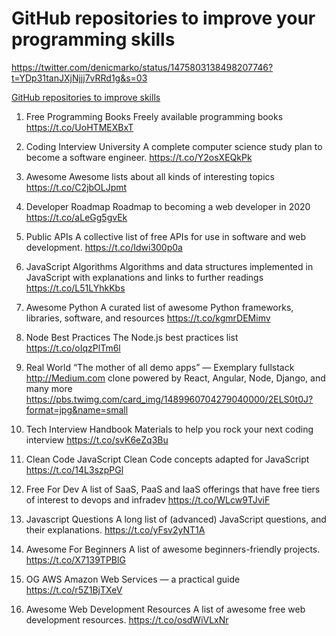 # GitHub repositories to improve your programming skills

https://twitter.com/denicmarko/status/1475803138498207746?t=YDp31tanJXjNjjj7vRRd1g&s=03

[GitHub repositories to improve skills](https://markodenic.com/github-repositories/)

1. Free Programming Books
Freely available programming books
https://t.co/UoHTMEXBxT

2. Coding Interview University
A complete computer science study plan to become a software engineer.
https://t.co/Y2osXEQkPk

3. Awesome
Awesome lists about all kinds of interesting topics
https://t.co/C2jbOLJpmt

4. Developer Roadmap
Roadmap to becoming a web developer in 2020
https://t.co/aLeGg5gvEk

5. Public APIs
A collective list of free APIs for use in software and web development.
https://t.co/Idwi300p0a

6. JavaScript Algorithms
Algorithms and data structures implemented in JavaScript with explanations and links to further readings
https://t.co/L51LYhkKbs

7. Awesome Python
A curated list of awesome Python frameworks, libraries, software, and resources
https://t.co/kgmrDEMimv

8. Node Best Practices
The Node.js best practices list
https://t.co/oIqzPlTm6l

9. Real World
“The mother of all demo apps” — Exemplary fullstack http://Medium.com clone powered by React, Angular, Node, Django, and many more
https://pbs.twimg.com/card_img/1489960704279040000/2ELS0t0J?format=jpg&name=small

10. Tech Interview Handbook
Materials to help you rock your next coding interview
https://t.co/svK6eZq3Bu

11. Clean Code JavaScript
Clean Code concepts adapted for JavaScript
https://t.co/14L3szpPGl

12. Free For Dev
A list of SaaS, PaaS and IaaS offerings that have free tiers of interest to devops and infradev
https://t.co/WLcw9TJviF

13. Javascript Questions
A long list of (advanced) JavaScript questions, and their explanations.
https://t.co/yFsv2yNT1A

14. Awesome For Beginners
A list of awesome beginners-friendly projects.
https://t.co/X7139TPBlG

15. OG AWS
Amazon Web Services — a practical guide
https://t.co/r5Z1BjTXeV

16. Awesome Web Development Resources
A list of awesome free web development resources.
https://t.co/osdWiVLxNr


